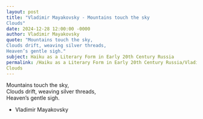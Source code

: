 ```yaml
---
layout: post
title: "Vladimir Mayakovsky - Mountains touch the sky  
Clouds"
date: 2024-12-28 12:00:00 -0000
author: Vladimir Mayakovsky
quote: "Mountains touch the sky,  
Clouds drift, weaving silver threads,  
Heaven’s gentle sigh."
subject: Haiku as a Literary Form in Early 20th Century Russia
permalink: /Haiku as a Literary Form in Early 20th Century Russia/Vladimir Mayakovsky/Vladimir Mayakovsky - Mountains touch the sky  
Clouds
---
```


Mountains touch the sky,  
Clouds drift, weaving silver threads,  
Heaven’s gentle sigh.

- Vladimir Mayakovsky
